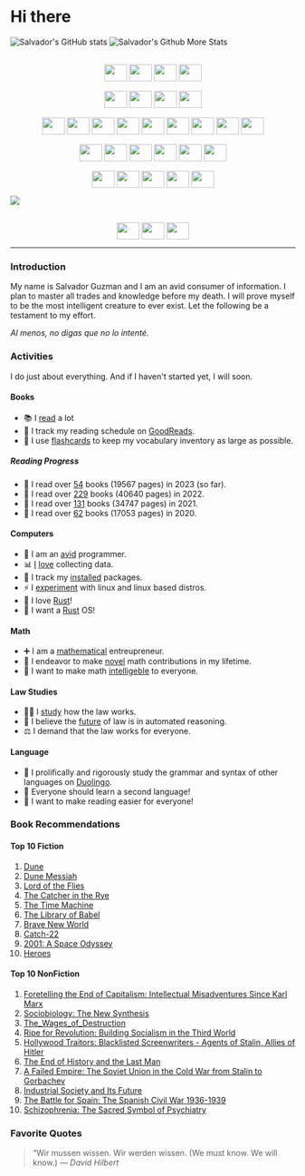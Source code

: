 # Hi there

![Salvador's GitHub stats](https://github-readme-stats.vercel.app/api?username=sguzman&show_icons=true&theme=radical)
![Salvador's Github More Stats](https://github-readme-stats.vercel.app/api/top-langs/?username=sguzman&layout=compact&langs_count=10&theme=radical)

<div style="display: inline_block" align="center"><br>
  <img align="center" height="30" width="40" src="https://raw.githubusercontent.com/sguzman/devicon/master/icons/markdown/markdown-original.svg">
  <img align="center" height="30" width="40" src="https://raw.githubusercontent.com/sguzman/devicon/master/icons/latex/latex-original.svg">
  <img align="center" height="30" width="40" src="https://raw.githubusercontent.com/sguzman/devicon/master/icons/vim/vim-plain.svg">
  <img align="center" height="30" width="40" src="https://raw.githubusercontent.com/sguzman/devicon/master/icons/vscode/vscode-plain.svg">
</div>

<div style="display: inline_block" align="center"><br>
  <img align="center" height="30" width="40" src="https://raw.githubusercontent.com/sguzman/devicon/master/icons/html5/html5-original.svg">
  <img align="center" height="30" width="40" src="https://raw.githubusercontent.com/sguzman/devicon/master/icons/css3/css3-original.svg">
  <img align="center" height="30" width="40" src="https://raw.githubusercontent.com/sguzman/devicon/master/icons/javascript/javascript-plain.svg">
  <img align="center" height="30" width="40" src="https://raw.githubusercontent.com/sguzman/devicon/master/icons/denojs/denojs-original.svg">
</div>

<div style="display: inline_block" align="center"><br>
  <img align="center" height="30" width="40" src="https://raw.githubusercontent.com/sguzman/devicon/master/icons/rust/rust-plain.svg">
  <img align="center" height="30" width="40" src="https://raw.githubusercontent.com/sguzman/devicon/master/icons/haskell/haskell-plain.svg">
  <img align="center" height="30" width="40" src="https://raw.githubusercontent.com/sguzman/devicon/master/icons/scala/scala-plain.svg">
  <img align="center" height="30" width="40" src="https://raw.githubusercontent.com/sguzman/devicon/master/icons/python/python-plain.svg">
  <img align="center" height="30" width="40" src="https://raw.githubusercontent.com/sguzman/devicon/master/icons/go/go-plain.svg">
  <img align="center" height="30" width="40" src="https://raw.githubusercontent.com/sguzman/devicon/master/icons/lua/lua-plain.svg">
  <img align="center" height="30" width="40" src="https://raw.githubusercontent.com/sguzman/devicon/master/icons/zig/zig-original.svg">
  <img align="center" height="30" width="40" src="https://raw.githubusercontent.com/sguzman/devicon/master/icons/cplusplus/cplusplus-plain.svg">
  <img align="center" height="30" width="40" src="https://raw.githubusercontent.com/sguzman/devicon/master/icons/java/java-plain.svg">
</div>

<div style="display: inline_block" align="center"><br>
  <img align="center" height="30" width="40" src="https://raw.githubusercontent.com/sguzman/devicon/master/icons/linux/linux-plain.svg">
  <img align="center" height="30" width="40" src="https://raw.githubusercontent.com/sguzman/devicon/master/icons/nixos/nixos-plain.svg">
  <img align="center" height="30" width="40" src="https://raw.githubusercontent.com/sguzman/devicon/master/icons/kubernetes/kubernetes-plain.svg">
  <img align="center" height="30" width="40" src="https://raw.githubusercontent.com/sguzman/devicon/master/icons/docker/docker-plain.svg">
  <img align="center" height="30" width="40" src="https://raw.githubusercontent.com/sguzman/devicon/master/icons/prometheus/prometheus-original.svg">
  <img align="center" height="30" width="40" src="https://raw.githubusercontent.com/sguzman/devicon/master/icons/postgresql/postgresql-plain.svg">
</div>

<div style="display: inline_block" align="center"><br>
  <img align="center" height="30" width="40" src="https://raw.githubusercontent.com/sguzman/devicon/master/icons/photoshop/photoshop-plain.svg">
  <img align="center" height="30" width="40" src="https://raw.githubusercontent.com/sguzman/devicon/master/icons/illustrator/illustrator-plain.svg">
  <img align="center" height="30" width="40" src="https://raw.githubusercontent.com/sguzman/devicon/master/icons/premierepro/premierepro-plain.svg">
  <img align="center" height="30" width="40" src="https://raw.githubusercontent.com/sguzman/devicon/master/icons/premierepro/premierepro-plain.svg">
  <img align="center" height="30" width="40" src="https://raw.githubusercontent.com/sguzman/devicon/master/icons/aftereffects/aftereffects-plain.svg">
</div>


![](https://komarev.com/ghpvc/?username=sguzman)

<div style="display: inline_block" align="center"><br>
  <img align="center" height="30" width="40" src="https://raw.githubusercontent.com/sguzman/devicon/master/icons/linkedin/linkedin-plain.svg">
  <img align="center" height="30" width="40" src="https://raw.githubusercontent.com/sguzman/devicon/master/icons/facebook/facebook-plain.svg">
  <img align="center" height="30" width="40" src="https://raw.githubusercontent.com/sguzman/devicon/master/icons/twitter/twitter-original.svg">
</div>

---

### Introduction
My name is Salvador Guzman and I am an avid consumer of information. I plan to master all trades and knowledge before my death. I will prove myself to be the most intelligent creature to ever exist. Let the following be a testament to my effort.

*Al menos, no digas que no lo intenté.*

### Activities
I do just about everything. And if I haven't started yet, I will soon.

#### Books
- 📚 I [read](https://github.com/sguzman/books-i-read) a lot
- 📒 I track my reading schedule on [GoodReads](https://www.goodreads.com/user/show/58613987-salvador-guzman).
- 📝 I use [flashcards](https://github.com/sguzman/english-flashcards-vocage) to keep my vocabulary inventory as large as possible.

##### Reading Progress
- 🧠 I read over [54](https://www.goodreads.com/user_challenges/39128783) books (19567 pages) in 2023 (so far).
- 🧠 I read over [229](https://www.goodreads.com/user_challenges/33451118) books (40640 pages) in 2022.
- 🧠 I read over [131](https://www.goodreads.com/user_challenges/28170883) books (34747 pages) in 2021.
- 🧠 I read over [62](https://www.goodreads.com/user_challenges/24301858) books (17053 pages) in 2020.

#### Computers
- 🔭 I am an [avid](https://github.com/sguzman) programmer.
- 📊 [I](https://github.com/sguzman/wolfram-data-repo) [love](https://github.com/sguzman/harvard-atlas-data) collecting data.
- 🌱 I track my [installed](https://github.com/sguzman/package-list) packages.
- ⚡ I [experiment](https://nixos.org/) with linux and linux based distros.
- 🦞 I love [Rust](https://www.rust-lang.org/)!
- 🧪 I want a [Rust](https://www.redox-os.org/) OS!

#### Math
- ➕ I am a [mathematical](https://github.com/sguzman/MathematicaMathFun) entreupreneur.
- 🔢 I endeavor to make [novel](https://github.com/sguzman/collatz-junk) math contributions in my lifetime.
- 🎲 I want to make math [intelligeble](https://www.cde.ca.gov/be/st/ss/documents/ccssmathstandardaug2013.pdf) to everyone.

#### Law Studies
- 👨‍⚖️ I [study](https://github.com/sguzman/us-code-stash) how the law works.
- 🤖 I believe the [future](https://law.mit.edu/pub/draftingx2rl/release/2) of law is in automated reasoning.
- ⚖️ I demand that the law works for everyone.

#### Language
- 🦉 I prolifically and rigorously study the grammar and syntax of other languages on [Duolingo](https://www.duolingo.com/profile/its_me_sguzman).
- 📝 Everyone should learn a second language!
- 🙌 I want to make reading easier for everyone!

### Book Recommendations

#### Top 10 Fiction
1. [Dune](https://www.goodreads.com/book/show/44767458-dune)
2. [Dune Messiah](https://www.goodreads.com/book/show/44492285-dune-messiah?ref=nav_sb_ss_1_10)
3. [Lord of the Flies](https://www.goodreads.com/book/show/6193662-lord-of-the-flies)
4. [The Catcher in the Rye](https://www.goodreads.com/book/show/5107.The_Catcher_in_the_Rye)
5. [The Time Machine](https://www.goodreads.com/book/show/2493.The_Time_Machine?ref=nav_sb_ss_1_16)
6. [The Library of Babel](https://www.goodreads.com/book/show/172366.The_Library_of_Babel)
7. [Brave New World](https://www.goodreads.com/book/show/5129.Brave_New_World)
8. [Catch-22](https://www.goodreads.com/book/show/168668.Catch_22)
9. [2001: A Space Odyssey](https://www.goodreads.com/book/show/70535.2001)
10. [Heroes](https://www.goodreads.com/book/show/293951.Heroes)

#### Top 10 NonFiction
1. [Foretelling the End of Capitalism: Intellectual Misadventures Since Karl Marx](https://www.goodreads.com/book/show/51579648-foretelling-the-end-of-capitalism)
2. [Sociobiology: The New Synthesis](https://www.goodreads.com/book/show/183819.Sociobiology)
3. [The_Wages_of_Destruction](https://www.goodreads.com/book/show/711592.The_Wages_of_Destruction)
4. [Ripe for Revolution: Building Socialism in the Third World](https://www.goodreads.com/book/show/58082497-ripe-for-revolution)
5. [Hollywood Traitors: Blacklisted Screenwriters - Agents of Stalin, Allies of Hitler](https://www.goodreads.com/book/show/18210994-hollywood-traitors)
6. [The End of History and the Last Man](https://www.goodreads.com/book/show/57981.The_End_of_History_and_the_Last_Man)
7. [A Failed Empire: The Soviet Union in the Cold War from Stalin to Gorbachev](https://www.goodreads.com/book/show/1991046.A_Failed_Empire)
8. [Industrial Society and Its Future](https://www.goodreads.com/book/show/225468.Industrial_Society_and_Its_Future)
9. [The Battle for Spain: The Spanish Civil War 1936-1939](https://www.goodreads.com/book/show/42660.The_Battle_for_Spain)
10. [Schizophrenia: The Sacred Symbol of Psychiatry](https://www.goodreads.com/book/show/813205.Schizophrenia)
### Favorite Quotes
> “Wir mussen wissen. Wir werden wissen. (We must know. We will know.)
_― David Hilbert_
